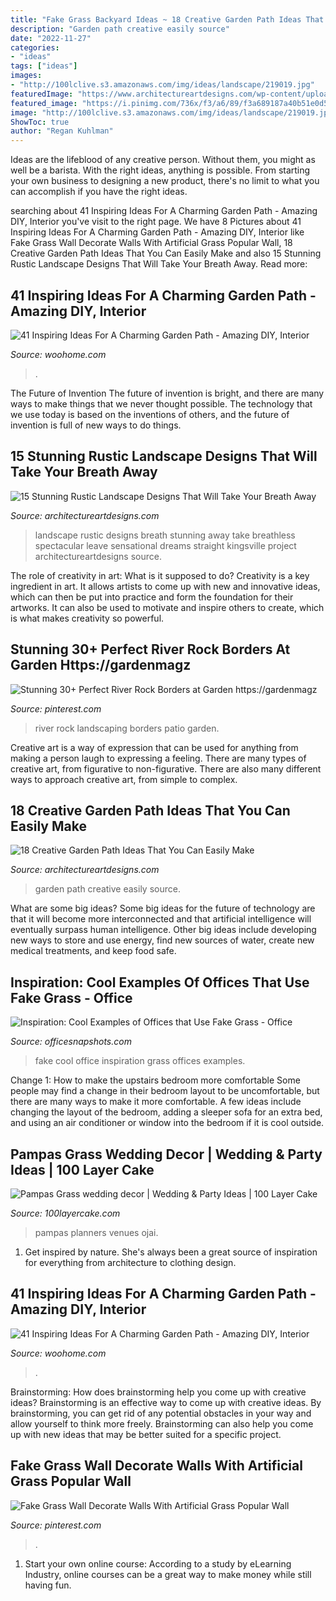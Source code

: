 ```yaml
---
title: "Fake Grass Backyard Ideas ~ 18 Creative Garden Path Ideas That You Can Easily Make"
description: "Garden path creative easily source"
date: "2022-11-27"
categories:
- "ideas"
tags: ["ideas"]
images:
- "http://100lclive.s3.amazonaws.com/img/ideas/landscape/219019.jpg"
featuredImage: "https://www.architectureartdesigns.com/wp-content/uploads/2016/10/15-Stunning-Rustic-Landscape-Designs-That-Will-Take-Your-Breath-Away-15.jpg"
featured_image: "https://i.pinimg.com/736x/f3/a6/89/f3a689187a40b51e0d53491be2e92da0.jpg"
image: "http://100lclive.s3.amazonaws.com/img/ideas/landscape/219019.jpg"
ShowToc: true
author: "Regan Kuhlman"
---
```



Ideas are the lifeblood of any creative person. Without them, you might as well be a barista. With the right ideas, anything is possible. From starting your own business to designing a new product, there's no limit to what you can accomplish if you have the right ideas.

	

		
searching about 41 Inspiring Ideas For A Charming Garden Path - Amazing DIY, Interior you've visit to the right page. We have 8 Pictures about 41 Inspiring Ideas For A Charming Garden Path - Amazing DIY, Interior like Fake Grass Wall Decorate Walls With Artificial Grass Popular Wall, 18 Creative Garden Path Ideas That You Can Easily Make and also 15 Stunning Rustic Landscape Designs That Will Take Your Breath Away. Read more:
		
    
## 41 Inspiring Ideas For A Charming Garden Path - Amazing DIY, Interior

<img loading=lazy src="https://www.woohome.com/wp-content/uploads/2014/07/garden-walkway-ideas-19.jpg" onerror="this.onerror=null;this.src='https://tse3.mm.bing.net/th?id=OIP.E8RIcpqsn0pqghSajUqeeAHaMS&amp;pid=15.1';" alt="41 Inspiring Ideas For A Charming Garden Path - Amazing DIY, Interior">

_Source: woohome.com_

>. 

	

The Future of Invention
The future of invention is bright, and there are many ways to make things that we never thought possible. The technology that we use today is based on the inventions of others, and the future of invention is full of new ways to do things.

    
## 15 Stunning Rustic Landscape Designs That Will Take Your Breath Away

<img loading=lazy src="https://www.architectureartdesigns.com/wp-content/uploads/2016/10/15-Stunning-Rustic-Landscape-Designs-That-Will-Take-Your-Breath-Away-15.jpg" onerror="this.onerror=null;this.src='https://tse1.mm.bing.net/th?id=OIP.9928-QU1fTvkCWspVxPQEwHaLH&amp;pid=15.1';" alt="15 Stunning Rustic Landscape Designs That Will Take Your Breath Away">

_Source: architectureartdesigns.com_

>landscape rustic designs breath stunning away take breathless spectacular leave sensational dreams straight kingsville project architectureartdesigns source. 

	

The role of creativity in art: What is it supposed to do?
Creativity is a key ingredient in art. It allows artists to come up with new and innovative ideas, which can then be put into practice and form the foundation for their artworks. It can also be used to motivate and inspire others to create, which is what makes creativity so powerful.

    
## Stunning 30+ Perfect River Rock Borders At Garden Https://gardenmagz

<img loading=lazy src="https://i.pinimg.com/736x/e2/b6/84/e2b6846dc85eb5f9ca47e401a28a301c.jpg" onerror="this.onerror=null;this.src='https://tse2.mm.bing.net/th?id=OIP.QF0B4JtTn_FKUX9bMDnwfwHaJ3&amp;pid=15.1';" alt="Stunning 30+ Perfect River Rock Borders at Garden https://gardenmagz">

_Source: pinterest.com_

>river rock landscaping borders patio garden. 

	

Creative art is a way of expression that can be used for anything from making a person laugh to expressing a feeling. There are many types of creative art, from figurative to non-figurative. There are also many different ways to approach creative art, from simple to complex.

    
## 18 Creative Garden Path Ideas That You Can Easily Make

<img loading=lazy src="http://www.architectureartdesigns.com/wp-content/uploads/2016/05/1-26.jpg" onerror="this.onerror=null;this.src='https://tse3.mm.bing.net/th?id=OIP.-kD94B89xws6fi0HhV2xTgDHEs&amp;pid=15.1';" alt="18 Creative Garden Path Ideas That You Can Easily Make">

_Source: architectureartdesigns.com_

>garden path creative easily source. 

	

What are some big ideas?
Some big ideas for the future of technology are that it will become more interconnected and that artificial intelligence will eventually surpass human intelligence. Other big ideas include developing new ways to store and use energy, find new sources of water, create new medical treatments, and keep food safe.

    
## Inspiration: Cool Examples Of Offices That Use Fake Grass - Office

<img loading=lazy src="http://officesnapshots.com/wp-content/uploads/2012/01/p1-700x467.jpg" onerror="this.onerror=null;this.src='https://tse1.mm.bing.net/th?id=OIP.SZNFe3QMGaHTMIK-P_vIfgHaE8&amp;pid=15.1';" alt="Inspiration: Cool Examples of Offices that Use Fake Grass - Office">

_Source: officesnapshots.com_

>fake cool office inspiration grass offices examples. 

	

Change 1: How to make the upstairs bedroom more comfortable
Some people may find a change in their bedroom layout to be uncomfortable, but there are many ways to make it more comfortable. A few ideas include changing the layout of the bedroom, adding a sleeper sofa for an extra bed, and using an air conditioner or window into the bedroom if it is cool outside.

    
## Pampas Grass Wedding Decor | Wedding &amp; Party Ideas | 100 Layer Cake

<img loading=lazy src="http://100lclive.s3.amazonaws.com/img/ideas/landscape/219019.jpg" onerror="this.onerror=null;this.src='https://tse1.mm.bing.net/th?id=OIP.2Qap00ES2CEYE5SqicptHgHaLH&amp;pid=15.1';" alt="Pampas Grass wedding decor | Wedding &amp; Party Ideas | 100 Layer Cake">

_Source: 100layercake.com_

>pampas planners venues ojai. 

	

1. Get inspired by nature. She's always been a great source of inspiration for everything from architecture to clothing design.

    
## 41 Inspiring Ideas For A Charming Garden Path - Amazing DIY, Interior

<img loading=lazy src="https://www.woohome.com/wp-content/uploads/2014/07/garden-walkway-ideas-33.jpg" onerror="this.onerror=null;this.src='https://tse4.mm.bing.net/th?id=OIP.n-OLG910pYqGDAq3mIBqewHaJR&amp;pid=15.1';" alt="41 Inspiring Ideas For A Charming Garden Path - Amazing DIY, Interior">

_Source: woohome.com_

>. 

	

Brainstorming: How does brainstorming help you come up with creative ideas?
Brainstorming is an effective way to come up with creative ideas. By brainstorming, you can get rid of any potential obstacles in your way and allow yourself to think more freely. Brainstorming can also help you come up with new ideas that may be better suited for a specific project.

    
## Fake Grass Wall Decorate Walls With Artificial Grass Popular Wall

<img loading=lazy src="https://i.pinimg.com/736x/f3/a6/89/f3a689187a40b51e0d53491be2e92da0.jpg" onerror="this.onerror=null;this.src='https://tse3.mm.bing.net/th?id=OIP.0fCQdkZ-2Mt6-FQD2kcKOgHaE8&amp;pid=15.1';" alt="Fake Grass Wall Decorate Walls With Artificial Grass Popular Wall">

_Source: pinterest.com_

>. 

	

1. Start your own online course: According to a study by eLearning Industry, online courses can be a great way to make money while still having fun.

